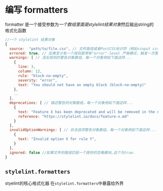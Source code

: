 # 编写 formatters

formatter 是一个接受参数为*一个数组里面是stylelint结果对象*然后输出string的格式化函数

```js
//一个 stylelint 结果对象
{
  source:  "path/to/file.css", // 文件路径或者PostCSS标识符（例如<input css 1>）
  errored: true, // 如果至少有一个规则是带有"error"-level 严格模式，触发一次警告，为true
  warnings: [ // 违反规则的警告对象数组，每一个对象例如下面这样...
    {
      line: 3,
      column: 12,
      rule: "block-no-empty",
      severity: "error",
      text: "You should not have an empty block (block-no-empty)"
    },
    ..
  ],
  deprecations: [ // 描述警告的对象数组，每一个对象例如下面这样...
    {
      text: "Feature X has been deprecated and will be removed in the next major version.",
      reference: "https://stylelint.io/docs/feature-x.md"
    }
  ],
  invalidOptionWarnings: [ // 非法选项警告对象数组，每一个对象例如下面这样...
    {
      text: "Invalid option X for rule Y",
    }
  ],
  ignored: false //如果文件的路径匹配一个提供的忽略模块,这个为true.
}
```

## `stylelint.formatters`

styelint的核心格式化器 在`stylelint.formatters`中暴露给外界

